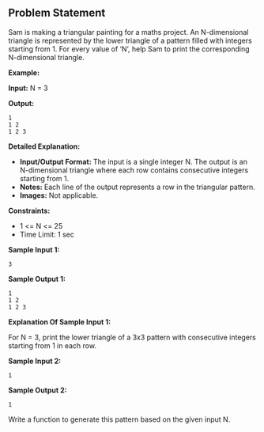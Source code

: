 ## Problem Statement

Sam is making a triangular painting for a maths project. An N-dimensional triangle is represented by the lower triangle of a pattern filled with integers starting from 1. For every value of ‘N’, help Sam to print the corresponding N-dimensional triangle.

**Example:**

**Input:** N = 3

**Output:**
```
1
1 2 
1 2 3
```

**Detailed Explanation:**

- **Input/Output Format:** The input is a single integer N. The output is an N-dimensional triangle where each row contains consecutive integers starting from 1.
- **Notes:** Each line of the output represents a row in the triangular pattern.
- **Images:** Not applicable.

**Constraints:**
- 1 <= N <= 25
- Time Limit: 1 sec

**Sample Input 1:**
```
3
```

**Sample Output 1:**
```
1
1 2 
1 2 3
```

**Explanation Of Sample Input 1:**

For N = 3, print the lower triangle of a 3x3 pattern with consecutive integers starting from 1 in each row.

**Sample Input 2:**
```
1
```

**Sample Output 2:**
```
1
```

Write a function to generate this pattern based on the given input N.